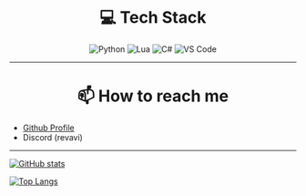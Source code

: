 <h1 align="center">💻 Tech Stack</h1>
<div align="center">
  <img src="https://img.shields.io/badge/Python-3776AB?style=for-the-badge&logo=python&logoColor=white" alt="Python">
  <img src="https://img.shields.io/badge/Lua-2C2D72?style=for-the-badge&logo=lua&logoColor=white" alt="Lua">
  <img src="https://img.shields.io/badge/C%23-239120?style=for-the-badge&logo=c-sharp&logoColor=white" alt="С#">
  <img src="https://img.shields.io/badge/VS%20Code-0078D4?style=for-the-badge&logo=visualstudiocode&logoColor=white" alt="VS Code">
</div>

---

<h1 align="center">📫 How to reach me</h1>

- [Github Profile](https://github.com/Revavi)
- Discord (revavi)

---
  
[![GitHub stats](https://github-readme-stats.vercel.app/api?username=Revavi&show_icons=true)](https://github.com/Revavi)

[![Top Langs](https://github-readme-stats.vercel.app/api/top-langs/?username=Revavi)](https://github.com/Revavi)
